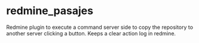 redmine_pasajes
===============

Redmine plugin to execute a command server side to copy the repository to another server clicking a button. Keeps a clear action log in redmine.